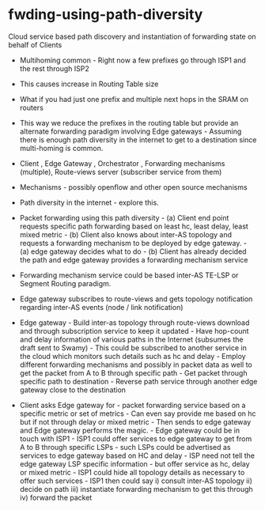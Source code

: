 # fwding-using-path-diversity
Cloud service based path discovery and instantiation of forwarding state on behalf of Clients
- Multihoming common - Right now a few prefixes go through ISP1 and the rest through ISP2
- This causes increase in Routing Table size
- What if you had just one prefix and multiple next hops in the SRAM on routers
- This way we reduce the prefixes in the routing table but provide an alternate forwarding paradigm involving Edge gateways
        - Assuming there is enough path diversity in the internet to get to a destination since multi-homing is common.

- Client , Edge Gateway , Orchestrator , Forwarding mechanisms (multiple), Route-views server (subscriber service from them)
- Mechanisms - possibly openflow and other open source mechanisms
- Path diversity in the internet - explore this.
- Packet forwarding using this path diversity
        - (a) Client end point requests specific path forwarding based on least hc, least delay, least mixed metric
        - (b) Client also knows about inter-AS topology and requests a forwarding mechanism to be deployed by edge gateway.
        - (a) edge gateway decides what to do
        - (b) Client has already decided the path and edge gateway provides a forwarding mechanism service

- Forwarding mechanism service could be based inter-AS TE-LSP or Segment Routing paradigm.
- Edge gateway subscribes to route-views and gets topology notification regarding inter-AS events (node / link notification)

- Edge gateway
        - Build inter-as topology through route-views download and through subscription service to keep it updated
        - Have hop-count and delay information of various paths in the Internet (subsumes the draft sent to Swamy)
                - This could be subscribed to another service in the cloud which monitors such details such as hc and delay
        - Employ different forwarding mechanisms and possibly in packet data as well to get the packet from A to B through
          specific path
        - Get packet through specific path to destination
        - Reverse path service through another edge gateway close to the destination

- Client asks Edge gateway for
        - packet forwarding service based on a specific metric or set of metrics
        - Can even say provide me based on hc but if not through delay or mixed metric
        - Then sends to edge gateway and Edge gateway performs the magic.
        - Edge gateway could be in touch with ISP1
                - ISP1 could offer services to edge gateway to get from A to B through specific LSPs
                        - such LSPs could be advertised as services to edge gateway based on HC and delay
                        - ISP need not tell the edge gateway LSP specific information
                                - but offer service as hc, delay or mixed metric
                - ISP1 could hide all topology details as necessary to offer such services
                - ISP1 then could say i) consult inter-AS topology ii) decide on path iii) instantiate forwarding
                  mechanism to get this through iv) forward the packet
